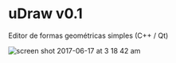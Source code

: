 # uDraw v0.1
Editor de formas geométricas simples (C++ / Qt)

![screen shot 2017-06-17 at 3 18 42 am](https://user-images.githubusercontent.com/12216463/27250690-b4ffb72e-530b-11e7-867e-839553e381c2.png)


